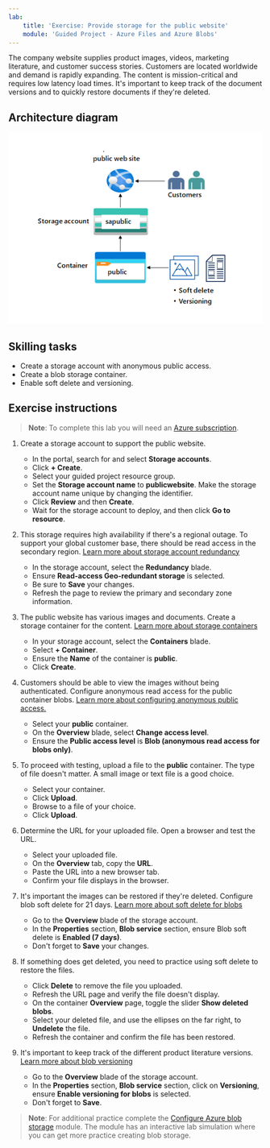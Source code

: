 ```yaml
---
lab:
    title: 'Exercise: Provide storage for the public website'
    module: 'Guided Project - Azure Files and Azure Blobs'
---
```


The company website supplies product images, videos, marketing literature, and customer success stories. Customers are located worldwide and demand is rapidly expanding. The content is mission-critical and requires low latency load times. It's important to keep track of the document versions and to quickly restore documents if they're deleted.

## Architecture diagram

![Diagram with one storage account and one blob container.](../Media/task-2.png)

## Skilling tasks
- Create a storage account with anonymous public access.
- Create a blob storage container.
- Enable soft delete and versioning.


## Exercise instructions

>**Note**: To complete this lab you will need an [Azure subscription](https://azure.microsoft.com/free/).

1. Create a storage account to support the public website.

    - In the portal, search for and select **Storage accounts**.  
    - Click **+ Create**. 
    - Select your guided project resource group.  
    - Set the **Storage account name** to **publicwebsite<xxxx>**. Make the storage account name unique by changing the **<xxxx>** identifier.  
    - Click **Review** and then **Create**.
    - Wait for the storage account to deploy, and then click **Go to resource**.
         
     
1. This storage requires high availability if there's a regional outage. To support your global customer base, there should be read access in the secondary region. [Learn more about storage account redundancy](https://learn.microsoft.com//azure/storage/common/storage-redundancy)

    - In the storage account, select the **Redundancy** blade. 
    - Ensure **Read-access Geo-redundant storage** is selected.
    - Be sure to **Save** your changes.
    - Refresh the page to review the primary and secondary zone information. 


1. The public website has various images and documents. Create a storage container for the content. [Learn more about storage containers](https://learn.microsoft.com/azure/storage/blobs/storage-blobs-introduction#containers)
    - In your storage account, select the **Containers** blade. 
    - Select **+ Container**. 
    - Ensure the **Name** of the container is **public**. 
    - Click **Create**. 
    

1. Customers should be able to view the images without being authenticated. Configure anonymous read access for the public container blobs.  [Learn more about configuring anonymous public access.](https://learn.microsoft.com/azure/storage/blobs/anonymous-read-access-configure?tabs=portal)
    - Select your **public** container. 
    - On the **Overview** blade, select **Change access level**. 
    - Ensure the **Public access level** is **Blob (anonymous read access for blobs only)**.
    
1. To proceed with testing, upload a file to the **public** container. The type of file doesn't matter. A small image or text file is a good choice.  
    - Select your container.
    - Click **Upload**. 
    - Browse to a file of your choice. 
    - Click **Upload**. 

1. Determine the URL for your uploaded file. Open a browser and test the URL. 
    - Select your uploaded file.
    - On the **Overview** tab, copy the **URL**.
    - Paste the URL into a new browser tab.
    - Confirm your file displays in the browser. 

1. It's important the images can be restored if they're deleted. Configure blob soft delete for 21 days. [Learn more about soft delete for blobs](https://learn.microsoft.com/azure/storage/blobs/soft-delete-blob-overview)
    - Go to the **Overview** blade of the storage account.
    - In the **Properties** section, **Blob service** section, ensure Blob soft delete is **Enabled (7 days)**.
    - Don't forget to **Save** your changes. 

1. If something does get deleted, you need to practice using soft delete to restore the files.
    - Click **Delete** to remove the file you uploaded.
    - Refresh the URL page and verify the file doesn't display. 
    - On the container **Overview** page, toggle the slider **Show deleted blobs**. 
    - Select your deleted file, and use the ellipses on the far right, to **Undelete** the file. 
    - Refresh the container and confirm the file has been restored.     

    
1. It's important to keep track of the different product literature versions. [Learn more about blob versioning](https://learn.microsoft.com/azure/storage/blobs/versioning-overview)
    - Go to the **Overview** blade of the storage account.
    - In the **Properties** section, **Blob service** section, click on **Versioning**, ensure **Enable versioning for blobs** is selected.
    - Don't forget to **Save**.

    
>**Note**: For additional practice complete the [Configure Azure blob storage](https://learn.microsoft.com/training/modules/configure-blob-storage/) module. The module has an interactive lab simulation where you can get more practice creating blob storage. 
